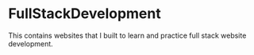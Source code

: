 # FullStackDevelopment
This contains websites that I built to learn and practice full stack website development. 
